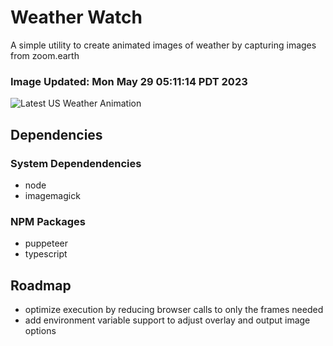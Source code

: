 # Weather Watch

A simple utility to create animated images of weather by capturing images from zoom.earth

### Image Updated: Mon May 29 05:11:14 PDT 2023

![Latest US Weather Animation](animations/2023-05-29.webp)

## Dependencies
### System Dependendencies
* node
* imagemagick
### NPM Packages
* puppeteer
* typescript

## Roadmap
* optimize execution by reducing browser calls to only the frames needed
* add environment variable support to adjust overlay and output image options
